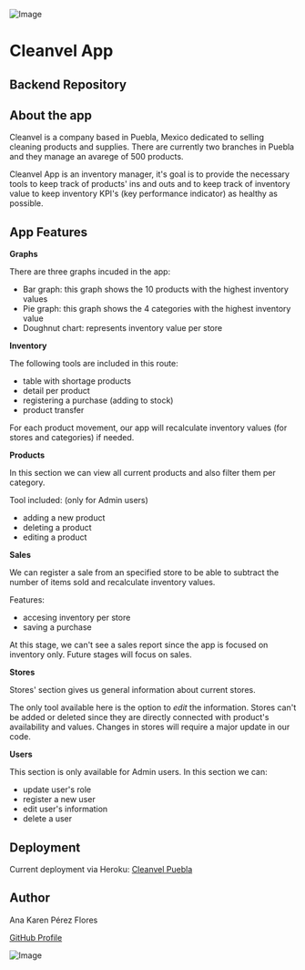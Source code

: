 ![Image](https://res.cloudinary.com/karen491/image/upload/c_scale,h_80,w_300/v1594786117/cleanvel/App%20pictures/cleanvel-logo_vep7s6.png)

Cleanvel App   
=========	

Backend Repository
---------

About the app
---------

Cleanvel is a company based in Puebla, Mexico dedicated to selling cleaning products and supplies. There are currently two branches in Puebla and they manage an avarege of 500 products. 

Cleanvel App is an inventory manager, it's goal is to provide the necessary tools to keep track of products' ins and outs and to keep track of inventory value to keep inventory KPI's (key performance indicator) as healthy as possible.


App Features
---------

__Graphs__

There are three graphs incuded in the app:
- Bar graph: this graph shows the 10 products with the highest inventory values
- Pie graph: this graph shows the 4 categories with the highest inventory value
- Doughnut chart: represents inventory value per store 

__Inventory__

The following tools are included in this route:
- table with shortage products
- detail per product
- registering a purchase (adding to stock)
- product transfer

For each product movement, our app will recalculate inventory values (for stores and categories) if needed. 

__Products__

In this section we can view all current products and also filter them per category. 

Tool included: (only for Admin users)
- adding a new product
- deleting a product
- editing a product 

__Sales__

We can register a sale from an specified store to be able to subtract the number of items sold and recalculate inventory values. 

Features:
- accesing inventory per store
- saving a purchase

At this stage, we can't see a sales report since the app is focused on inventory only. Future stages will focus on sales. 

__Stores__

Stores' section gives us general information about current stores. 

The only tool available here is the option to _edit_ the information. Stores can't be added or deleted since they are directly connected with product's availability and values. Changes in stores will require a major update in our code.


__Users__

This section is only available for Admin users. In this section we can:
- update user's role
- register a new user
- edit user's information
- delete a user

Deployment
---------

Current deployment via Heroku: [Cleanvel Puebla](https://cleanvel.herokuapp.com/)

Author
---------

Ana Karen Pérez Flores

[GitHub Profile](https://github.com/Karen491)

![Image](https://res.cloudinary.com/karen491/image/upload/v1595542790/ironhack_pm4ef8.png)









